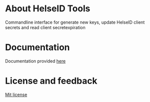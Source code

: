 ﻿# About HelseID Tools

Commandline interface for generate new keys, update HelseID client secrets and read client secretexpiration

# Documentation

Documentation provided [here](https://fhidev.github.io/Fhi.HelseId.Tools/)

# License and feedback

[Mit license](https://licenses.nuget.org/MIT)